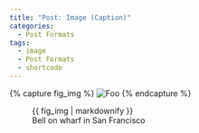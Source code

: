 ```yaml
---
title: "Post: Image (Caption)"
categories:
  - Post Formats
tags:
  - image
  - Post Formats
  - shortcode
---
```

{% capture fig_img %}
![Foo](http://wpthemetestdata.files.wordpress.com/2008/06/100_5478.jpg?w=604)
{% endcapture %}

<figure>
  {{ fig_img | markdownify }}
  <figcaption>Bell on wharf in San Francisco</figcaption>
</figure>